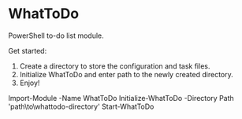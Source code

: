 # WhatToDo
PowerShell to-do list module.

Get started:
1. Create a directory to store the configuration and task files.
2. Initialize WhatToDo and enter path to the newly created directory.
3. Enjoy!

Import-Module -Name WhatToDo
Initialize-WhatToDo -Directory Path 'path\to\whattodo-directory'
Start-WhatToDo

